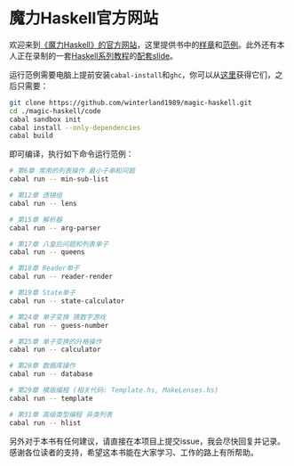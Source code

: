 魔力Haskell官方网站
===================

欢迎来到[《魔力Haskell》的官方网站](http://magic-haskell.com/)，这里提供书中的[样章](https://github.com/winterland1989/magic-haskell/tree/gh-pages/code)和[范例](https://github.com/winterland1989/magic-haskell/tree/gh-pages/code)。此外还有本人正在录制的一套[Haskell系列教程](http://www.iqiyi.com/w_19ruf9y619.html)的[配套slide](https://github.com/winterland1989/magic-haskell/tree/gh-pages/haskell%E7%B3%BB%E5%88%97%E6%95%99%E7%A8%8B%40didiFP)。

运行范例需要电脑上提前安装`cabal-install`和`ghc`，你可以从[这里](https://www.haskell.org/downloads)获得它们，之后只需要：

```bash
git clone https://github.com/winterland1989/magic-haskell.git
cd ./magic-haskell/code
cabal sandbox init
cabal install --only-dependencies
cabal build
```

即可编译，执行如下命令运行范例：

```bash
# 第6章 常用的列表操作 最小子串和问题
cabal run -- min-sub-list

# 第12章 透镜组
cabal run -- lens

# 第15章 解析器
cabal run -- arg-parser

# 第17章 八皇后问题和列表单子
cabal run -- queens

# 第18章 Reader单子
cabal run -- reader-render

# 第19章 State单子
cabal run -- state-calculator

# 第24章 单子变换 猜数字游戏
cabal run -- guess-number

# 第25章 单子变换的升格操作
cabal run -- calculator

# 第28章 数据库操作
cabal run -- database

# 第29章 模版编程 (相关代码: Template.hs, MakeLenses.hs)
cabal run -- template

# 第31章 高级类型编程 异类列表
cabal run -- hlist
```

另外对于本书有任何建议，请直接在本项目上提交issue，我会尽快回复并记录。感谢各位读者的支持，希望这本书能在大家学习、工作的路上有所帮助。
